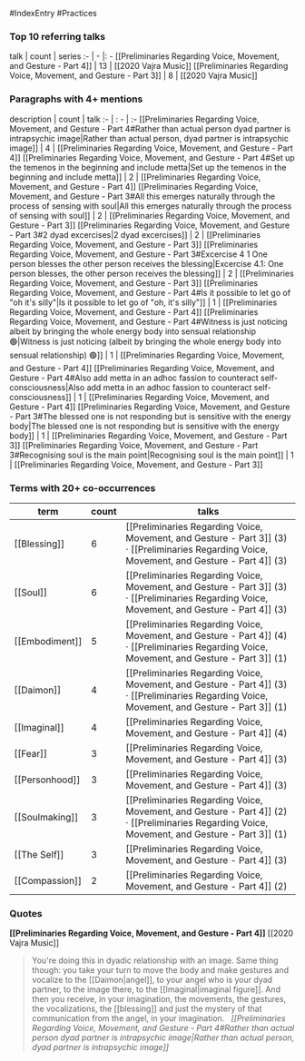 #IndexEntry #Practices

### Top 10 referring talks
talk | count | series
:- | - |: -
[[Preliminaries Regarding Voice, Movement, and Gesture - Part 4]] | 13 | [[2020 Vajra Music]]
[[Preliminaries Regarding Voice, Movement, and Gesture - Part 3]] | 8 | [[2020 Vajra Music]]

### Paragraphs with 4+ mentions
description | count | talk
:- | : - | :-
[[Preliminaries Regarding Voice, Movement, and Gesture - Part 4#Rather than actual person dyad partner is intrapsychic image\|Rather than actual person, dyad partner is intrapsychic image]] | 4 | [[Preliminaries Regarding Voice, Movement, and Gesture - Part 4]]
[[Preliminaries Regarding Voice, Movement, and Gesture - Part 4#Set up the temenos in the beginning and include metta\|Set up the temenos in the beginning and include metta]] | 2 | [[Preliminaries Regarding Voice, Movement, and Gesture - Part 4]]
[[Preliminaries Regarding Voice, Movement, and Gesture - Part 3#All this emerges naturally through the process of sensing with soul\|All this emerges naturally through the process of sensing with soul]] | 2 | [[Preliminaries Regarding Voice, Movement, and Gesture - Part 3]]
[[Preliminaries Regarding Voice, Movement, and Gesture - Part 3#2 dyad excercises\|2 dyad excercises]] | 2 | [[Preliminaries Regarding Voice, Movement, and Gesture - Part 3]]
[[Preliminaries Regarding Voice, Movement, and Gesture - Part 3#Excercise 4 1 One person blesses the other person receives the blessing\|Excercise 4.1: One person blesses, the other person receives the blessing]] | 2 | [[Preliminaries Regarding Voice, Movement, and Gesture - Part 3]]
[[Preliminaries Regarding Voice, Movement, and Gesture - Part 4#Is it possible to let go of "oh it's silly"\|Is it possible to let go of "oh, it's silly"]] | 1 | [[Preliminaries Regarding Voice, Movement, and Gesture - Part 4]]
[[Preliminaries Regarding Voice, Movement, and Gesture - Part 4#Witness is just noticing albeit by bringing the whole energy body into sensual relationship 🟢\|Witness is just noticing (albeit by bringing the whole energy body into sensual relationship) 🟢]] | 1 | [[Preliminaries Regarding Voice, Movement, and Gesture - Part 4]]
[[Preliminaries Regarding Voice, Movement, and Gesture - Part 4#Also add metta in an adhoc fassion to counteract self-consciousness\|Also add metta in an adhoc fassion to counteract self-consciousness]] | 1 | [[Preliminaries Regarding Voice, Movement, and Gesture - Part 4]]
[[Preliminaries Regarding Voice, Movement, and Gesture - Part 3#The blessed one is not responding but is sensitive with the energy body\|The blessed one is not responding but is sensitive with the energy body]] | 1 | [[Preliminaries Regarding Voice, Movement, and Gesture - Part 3]]
[[Preliminaries Regarding Voice, Movement, and Gesture - Part 3#Recognising soul is the main point\|Recognising soul is the main point]] | 1 | [[Preliminaries Regarding Voice, Movement, and Gesture - Part 3]]

### Terms with 20+ co-occurrences
term | count | talks
-|-|-
[[Blessing]] | 6 | <span class="counts">[[Preliminaries Regarding Voice, Movement, and Gesture - Part 3]] (3) · [[Preliminaries Regarding Voice, Movement, and Gesture - Part 4]] (3)</span> 
[[Soul]] | 6 | <span class="counts">[[Preliminaries Regarding Voice, Movement, and Gesture - Part 3]] (3) · [[Preliminaries Regarding Voice, Movement, and Gesture - Part 4]] (3)</span> 
[[Embodiment]] | 5 | <span class="counts">[[Preliminaries Regarding Voice, Movement, and Gesture - Part 4]] (4) · [[Preliminaries Regarding Voice, Movement, and Gesture - Part 3]] (1)</span> 
[[Daimon]] | 4 | <span class="counts">[[Preliminaries Regarding Voice, Movement, and Gesture - Part 4]] (3) · [[Preliminaries Regarding Voice, Movement, and Gesture - Part 3]] (1)</span> 
[[Imaginal]] | 4 | <span class="counts">[[Preliminaries Regarding Voice, Movement, and Gesture - Part 4]] (4)</span> 
[[Fear]] | 3 | <span class="counts">[[Preliminaries Regarding Voice, Movement, and Gesture - Part 4]] (3)</span> 
[[Personhood]] | 3 | <span class="counts">[[Preliminaries Regarding Voice, Movement, and Gesture - Part 4]] (3)</span> 
[[Soulmaking]] | 3 | <span class="counts">[[Preliminaries Regarding Voice, Movement, and Gesture - Part 4]] (2) · [[Preliminaries Regarding Voice, Movement, and Gesture - Part 3]] (1)</span> 
[[The Self]] | 3 | <span class="counts">[[Preliminaries Regarding Voice, Movement, and Gesture - Part 4]] (3)</span> 
[[Compassion]] | 2 | <span class="counts">[[Preliminaries Regarding Voice, Movement, and Gesture - Part 4]] (2)</span> 

### Quotes
**[[Preliminaries Regarding Voice, Movement, and Gesture - Part 4]]**
<span class="counts">[[2020 Vajra Music]]</span>
> You're doing this in dyadic relationship with an image. Same thing though: you take your turn to move the body and make gestures and vocalize to the [[Daimon|angel]], to your angel who is your dyad partner, to the image there, to the [[Imaginal|imaginal figure]]. And then you receive, in your imagination, the movements, the gestures, the vocalizations, the [[blessing]] and just the mystery of that communication from the angel, in your imagination. &nbsp;&nbsp;<span class="counts">_[[Preliminaries Regarding Voice, Movement, and Gesture - Part 4#Rather than actual person dyad partner is intrapsychic image|Rather than actual person, dyad partner is intrapsychic image]]_</span>


